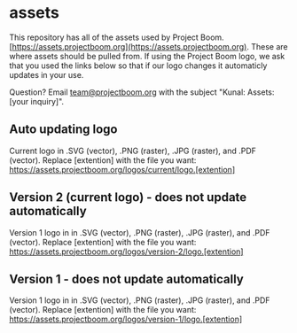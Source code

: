 # assets
This repository has all of the assets used by Project Boom. [https://assets.projectboom.org](https://assets.projectboom.org). These are where assets should be pulled from. If using the Project Boom logo, we ask that you used the links below so that if our logo changes it automaticly updates in your use.

Question? Email [team@projectboom.org](mailto:team@projectboom.org) with the subject "Kunal: Assets: [your inquiry]".


## Auto updating logo
Current logo in .SVG (vector), .PNG (raster), .JPG (raster), and .PDF (vector). Replace [extention] with the file you want: https://assets.projectboom.org/logos/current/logo.[extention]

## Version 2 (current logo) - does not update automatically
Version 1 logo in in .SVG (vector), .PNG (raster), .JPG (raster), and .PDF (vector). Replace [extention] with the file you want: https://assets.projectboom.org/logos/version-2/logo.[extention]

## Version 1 - does not update automatically
Version 1 logo in in .SVG (vector), .PNG (raster), .JPG (raster), and .PDF (vector). Replace [extention] with the file you want: https://assets.projectboom.org/logos/version-1/logo.[extention]
